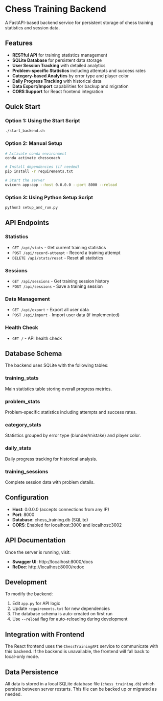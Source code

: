# Chess Training Backend

A FastAPI-based backend service for persistent storage of chess training statistics and session data.

## Features

- **RESTful API** for training statistics management
- **SQLite Database** for persistent data storage
- **User Session Tracking** with detailed analytics
- **Problem-specific Statistics** including attempts and success rates
- **Category-based Analytics** by error type and player color
- **Daily Progress Tracking** with historical data
- **Data Export/Import** capabilities for backup and migration
- **CORS Support** for React frontend integration

## Quick Start

### Option 1: Using the Start Script
```bash
./start_backend.sh
```

### Option 2: Manual Setup
```bash
# Activate conda environment
conda activate chesscoach

# Install dependencies (if needed)
pip install -r requirements.txt

# Start the server
uvicorn app:app --host 0.0.0.0 --port 8000 --reload
```

### Option 3: Using Python Setup Script
```bash
python3 setup_and_run.py
```

## API Endpoints

### Statistics
- `GET /api/stats` - Get current training statistics
- `POST /api/record-attempt` - Record a training attempt
- `DELETE /api/stats/reset` - Reset all statistics

### Sessions
- `GET /api/sessions` - Get training session history
- `POST /api/sessions` - Save a training session

### Data Management
- `GET /api/export` - Export all user data
- `POST /api/import` - Import user data (if implemented)

### Health Check
- `GET /` - API health check

## Database Schema

The backend uses SQLite with the following tables:

### training_stats
Main statistics table storing overall progress metrics.

### problem_stats
Problem-specific statistics including attempts and success rates.

### category_stats
Statistics grouped by error type (blunder/mistake) and player color.

### daily_stats
Daily progress tracking for historical analysis.

### training_sessions
Complete session data with problem details.

## Configuration

- **Host**: 0.0.0.0 (accepts connections from any IP)
- **Port**: 8000
- **Database**: chess_training.db (SQLite)
- **CORS**: Enabled for localhost:3000 and localhost:3002

## API Documentation

Once the server is running, visit:
- **Swagger UI**: http://localhost:8000/docs
- **ReDoc**: http://localhost:8000/redoc

## Development

To modify the backend:

1. Edit `app.py` for API logic
2. Update `requirements.txt` for new dependencies
3. The database schema is auto-created on first run
4. Use `--reload` flag for auto-reloading during development

## Integration with Frontend

The React frontend uses the `ChessTrainingAPI` service to communicate with this backend. If the backend is unavailable, the frontend will fall back to local-only mode.

## Data Persistence

All data is stored in a local SQLite database file (`chess_training.db`) which persists between server restarts. This file can be backed up or migrated as needed.
